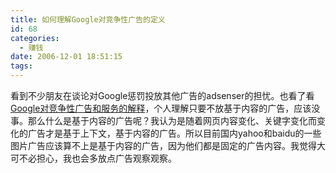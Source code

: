 ```yaml
---
title: 如何理解Google对竞争性广告的定义
id: 68
categories:
  - 赚钱
date: 2006-12-01 18:51:15
tags:
---
```


看到不少朋友在谈论对Google惩罚投放其他广告的adsenser的担忧。也看了看[Google对竞争性广告和服务的解释](https://www.google.com/adsense/support/bin/answer.py?answer=48182&sourceid=aso&subid=ww-ww-et-asui&medium=link&hl=zh_CN)，个人理解只要不放基于内容的广告，应该没事。那么什么是基于内容的广告呢？我认为是随着网页内容变化、关键字变化而变化的广告才是基于上下文，基于内容的广告。所以目前国内yahoo和baidu的一些图片广告应该算不上是基于内容的广告，因为他们都是固定的广告内容。我觉得大可不必担心，我也会多放点广告观察观察。